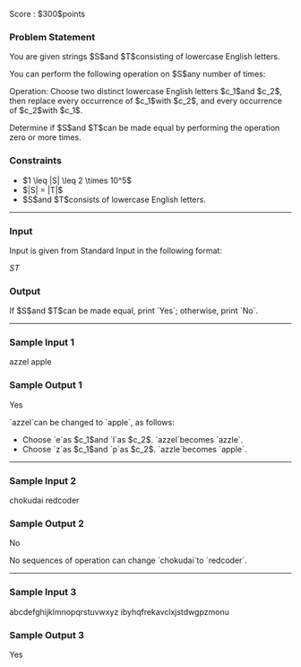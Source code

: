 
<div>

<span>

<span>

<p>
Score : $300$points
</p>

<div>

<section>

### **Problem Statement**

<p>
You are given strings $S$and $T$consisting of lowercase English letters.
</p>

<p>
You can perform the following operation on $S$any number of times:
</p>

<p>
Operation: Choose two distinct lowercase English letters $c_1$and $c_2$, then replace every occurrence of $c_1$with $c_2$, and every occurrence of $c_2$with $c_1$.
</p>

<p>
Determine if $S$and $T$can be made equal by performing the operation zero or more times.
</p>

</section>

</div>

<div>

<section>

### **Constraints**

<ul>

<li>
$1 \leq |S| \leq 2 \times 10^5$
</li>

<li>
$|S| = |T|$
</li>

<li>
$S$and $T$consists of lowercase English letters.
</li>

</ul>

</section>

</div>

---

<div>

<div>

<section>

### **Input**

<p>
Input is given from Standard Input in the following format:
</p>

<div>

$S$$T$
</div>

</section>

</div>

<div>

<section>

### **Output**

<p>
If $S$and $T$can be made equal, print `Yes`; otherwise, print `No`.
</p>

</section>

</div>

</div>

---

<div>

<section>

### **Sample Input 1**

<div>

azzel
apple

</div>

</section>

</div>

<div>

<section>

### **Sample Output 1**

<div>

Yes

</div>

<p>
`azzel`can be changed to `apple`, as follows:
</p>

<ul>

<li>
Choose `e`as $c_1$and `l`as $c_2$. `azzel`becomes `azzle`.
</li>

<li>
Choose `z`as $c_1$and `p`as $c_2$. `azzle`becomes `apple`.
</li>

</ul>

</section>

</div>

---

<div>

<section>

### **Sample Input 2**

<div>

chokudai
redcoder

</div>

</section>

</div>

<div>

<section>

### **Sample Output 2**

<div>

No

</div>

<p>
No sequences of operation can change `chokudai`to `redcoder`.
</p>

</section>

</div>

---

<div>

<section>

### **Sample Input 3**

<div>

abcdefghijklmnopqrstuvwxyz
ibyhqfrekavclxjstdwgpzmonu

</div>

</section>

</div>

<div>

<section>

### **Sample Output 3**

<div>

Yes

</div>

</section>

</div>

</span>

</span>

</div>

